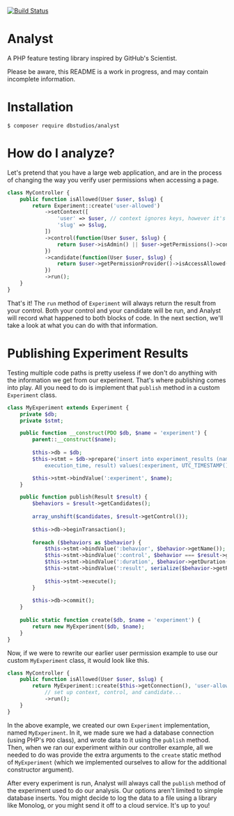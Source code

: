 [![Build Status](https://travis-ci.org/LartTyler/Analyst.svg?branch=master)](https://travis-ci.org/LartTyler/Analyst)

# Analyst
A PHP feature testing library inspired by GitHub's Scientist.

Please be aware, this README is a work in progress, and may contain incomplete information.

# Installation
```shell
$ composer require dbstudios/analyst
```

# How do I analyze?
Let's pretend that you have a large web application, and are in the process of changing the way you verify user
permissions when accessing a page.

```php
class MyController {
    public function isAllowed(User $user, $slug) {
        return Experiment::create('user-allowed')
            ->setContext([
                'user' => $user, // context ignores keys, however it's helpful to use keys to "flag" what each variable means
                'slug' => $slug,
            ])
            ->control(function(User $user, $slug) {
                return $user->isAdmin() || $user->getPermissions()->contains('view.page.' . $slug);
            })
            ->candidate(function(User $user, $slug) {
                return $user->getPermissionProvider()->isAccessAllowed($slug);
            })
            ->run();
    }
}
```

That's it! The `run` method of `Experiment` will always return the result from your control. Both your control and
your candidate will be run, and Analyst will record what happened to both blocks of code. In the next section, we'll
take a look at what you can do with that information.

# Publishing Experiment Results
Testing multiple code paths is pretty useless if we don't do anything with the information we get from our experiment.
That's where publishing comes into play. All you need to do is implement that `publish` method in a custom `Experiment`
class.

```php
class MyExperiment extends Experiment {
    private $db;
    private $stmt;

    public function __construct(PDO $db, $name = 'experiment') {
        parent::__construct($name);
        
        $this->db = $db;
        $this->stmt = $db->prepare('insert into experiment_results (name, timestamp, behavior, is_control,
            execution_time, result) values(:experiment, UTC_TIMESTAMP(), :behavior, :control, :duration, :result)');

        $this->stmt->bindValue(':experiment', $name);
    }

    public function publish(Result $result) {
        $behaviors = $result->getCandidates();
        
        array_unshift($candidates, $result->getControl());
        
        $this->db->beginTransaction();
        
        foreach ($behaviors as $behavior) {
            $this->stmt->bindValue(':behavior', $behavior->getName());
            $this->stmt->bindValue(':control', $behavior === $result->getControl(), PDO::PARAM_BOOL);
            $this->stmt->bindValue(':duration', $behavior->getDuration());
            $this->stmt->bindValue(':result', serialize($behavior->getResult());
            
            $this->stmt->execute();
        }
        
        $this->db->commit();
    }
    
    public static function create($db, $name = 'experiment') {
        return new MyExperiment($db, $name);
    }
}
```

Now, if we were to rewrite our earlier user permission example to use our custom `MyExperiment` class, it would look
like this.

```php
class MyController {
    public function isAllowed(User $user, $slug) {
        return MyExperiment::create($this->getConnection(), 'user-allowed')
            // set up context, control, and candidate...
            ->run();
    }
}
```

In the above example, we created our own `Experiment` implementation, named `MyExperiment`. In it, we made sure we had
a database connection (using PHP's `PDO` class), and wrote data to it using the `publish` method. Then, when we ran
our experiment within our controller example, all we needed to do was provide the extra arguments to the `create` static
method of `MyExperiment` (which we implemented ourselves to allow for the additional constructor argument).

After every experiment is run, Analyst will always call the `publish` method of the experiment used to do our analysis.
Our options aren't limited to simple database inserts. You might decide to log the data to a file using a library like
Monolog, or you might send it off to a cloud service. It's up to you!
